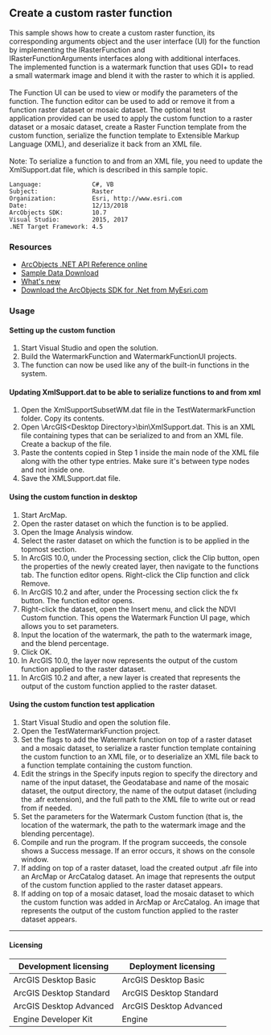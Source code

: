 ## Create a custom raster function

  <div xmlns="http://www.w3.org/1999/xhtml">This sample shows how to create a custom raster function, its corresponding arguments object and the user interface (UI) for the function by implementing the IRasterFunction and IRasterFunctionArguments interfaces along with additional interfaces. The implemented function is a watermark function that uses GDI+ to read a small watermark image and blend it with the raster to which it is applied.</div>
  <div xmlns="http://www.w3.org/1999/xhtml"> </div>
  <div xmlns="http://www.w3.org/1999/xhtml">The Function UI can be used to view or modify the parameters of the function. The function editor can be used to add or remove it from a function raster dataset or mosaic dataset. The optional test application provided can be used to apply the custom function to a raster dataset or a mosaic dataset, create a Raster Function template from the custom function, serialize the function template to Extensible Markup Language (XML), and deserialize it back from an XML file. </div>
  <div xmlns="http://www.w3.org/1999/xhtml"> </div>
  <div xmlns="http://www.w3.org/1999/xhtml">Note: To serialize a function to and from an XML file, you need to update the XmlSupport.dat file, which is described in this sample topic.</div>  


<!-- TODO: Fill this section below with metadata about this sample-->
```
Language:              C#, VB
Subject:               Raster
Organization:          Esri, http://www.esri.com
Date:                  12/13/2018
ArcObjects SDK:        10.7
Visual Studio:         2015, 2017
.NET Target Framework: 4.5
```

### Resources

* [ArcObjects .NET API Reference online](http://desktop.arcgis.com/en/arcobjects/latest/net/webframe.htm)  
* [Sample Data Download](../../releases)  
* [What's new](http://desktop.arcgis.com/en/arcobjects/latest/net/webframe.htm#91cabc68-2271-400a-8ff9-c7fb25108546.htm)  
* [Download the ArcObjects SDK for .Net from MyEsri.com](https://my.esri.com/)  

### Usage
#### Setting up the custom function  
1. Start Visual Studio and open the solution.  
1. Build the WatermarkFunction and WatermarkFunctionUI projects.  
1. The function can now be used like any of the built-in functions in the system.  

#### Updating XmlSupport.dat to be able to serialize functions to and from xml  
1. Open the XmlSupportSubsetWM.dat file in the TestWatermarkFunction folder. Copy its contents.  
1. Open <Program Files>\ArcGIS\<Desktop Directory>\bin\XmlSupport.dat. This is an XML file containing types that can be serialized to and from an XML file. Create a backup of the file.  
1. Paste the contents copied in Step 1 inside the main node of the XML file along with the other type entries. Make sure it's between type nodes and not inside one.  
1. Save the XMLSupport.dat file.  

#### Using the custom function in desktop  
1. Start ArcMap.  
1. Open the raster dataset on which the function is to be applied.  
1. Open the Image Analysis window.  
1. Select the raster dataset on which the function is to be applied in the topmost section.  
1. In ArcGIS 10.0, under the Processing section, click the Clip button, open the properties of the newly created layer, then navigate to the functions tab. The function editor opens. Right-click the Clip function and click Remove.  
1. In ArcGIS 10.2 and after, under the Processing section click the fx button. The function editor opens.  
1. Right-click the dataset, open the Insert menu, and click the NDVI Custom function. This opens the Watermark Function UI page, which allows you to set parameters.  
1. Input the location of the watermark, the path to the watermark image, and the blend percentage.  
1. Click OK.  
1. In ArcGIS 10.0, the layer now represents the output of the custom function applied to the raster dataset.  
1. In ArcGIS 10.2 and after, a new layer is created that represents the output of the custom function applied to the raster dataset.  

#### Using the custom function test application  
1. Start Visual Studio and open the solution file.  
1. Open the TestWatermarkFunction project.  
1. Set the flags to add the Watermark function on top of a raster dataset and a mosaic dataset, to serialize a raster function template containing the custom function to an XML file, or to deserialize an XML file back to a function template containing the custom function.  
1. Edit the strings in the Specify inputs region to specify the directory and name of the input dataset, the Geodatabase and name of the mosaic dataset, the output directory, the name of the output dataset (including the .afr extension), and the full path to the XML file to write out or read from if needed.   
1. Set the parameters for the Watermark Custom function (that is, the location of the watermark, the path to the watermark image and the blending percentage).  
1. Compile and run the program. If the program succeeds, the console shows a Success message. If an error occurs, it shows on the console window.  
1. If adding on top of a raster dataset, load the created output .afr file into an ArcMap or ArcCatalog dataset. An image that represents the output of the custom function applied to the raster dataset appears.  
1. If adding on top of a mosaic dataset, load the mosaic dataset to which the custom function was added in ArcMap or ArcCatalog. An image that represents the output of the custom function applied to the raster dataset appears.  









---------------------------------

#### Licensing  
| Development licensing | Deployment licensing | 
| ------------- | ------------- | 
| ArcGIS Desktop Basic | ArcGIS Desktop Basic |  
| ArcGIS Desktop Standard | ArcGIS Desktop Standard |  
| ArcGIS Desktop Advanced | ArcGIS Desktop Advanced |  
| Engine Developer Kit | Engine |  


